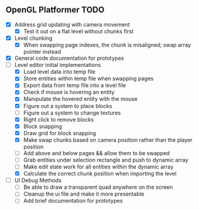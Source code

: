 ## OpenGL Platformer TODO
- [x] Address grid updating with camera movement
    - [x] Test it out on a flat level without chunks first
- [x] Level chunking
    - [x] When swapping page indexes, the chunk is misaligned; swap array
      pointer instead
- [x] General code documentation for prototypes
- [ ] Level editor initial implementations
    - [x] Load level data into temp file
    - [x] Store entities within temp file when swapping pages
    - [x] Export data from temp file into a level file
    - [x] Check if mouse is hovering an entity
    - [x] Manipulate the hovered entity with the mouse
    - [x] Figure out a system to place blocks
    - [ ] Figure out a system to change textures
    - [x] Right click to remove blocks
    - [x] Block snapping
    - [x] Draw grid for block snapping
    - [x] Make swap chunks based on camera position rather than the player
      position
    - [ ] Add above and below pages && allow them to be swapped
    - [ ] Grab entities under selection rectangle and push to dynamic array
    - [ ] Make edit state work for all entities within the dynamic array
    - [x] Calculate the correct chunk position when importing the level
- [ ] UI Debug Methods
    - [ ] Be able to draw a transparent quad anywhere on the screen
    - [ ] Cleanup the ui file and make it more presentable
    - [ ] Add brief documentation for prototypes
